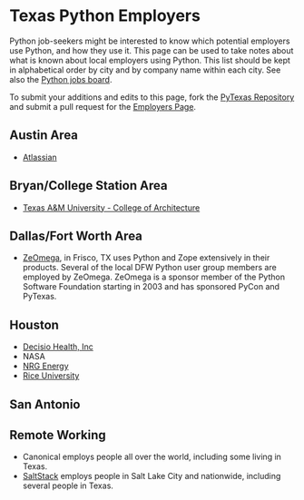 # Texas Python Employers

Python job-seekers might be interested to know which potential employers use Python, and how they use it. This page can be used to take notes about what is known about local employers using Python. This list should be kept in alphabetical order by city and by company name within each city. See also the [Python jobs board](https://www.python.org/jobs/).

To submit your additions and edits to this page, fork the [PyTexas  Repository](https://github.com/pytexas/PyTexas) and submit a pull request for the [Employers Page](https://github.com/pytexas/PyTexas/blob/master/pytx/static/md/community/employers.md).

## Austin Area

- [Atlassian](http://www.atlassian.com/careers/)

## Bryan/College Station Area

- [Texas A&M University - College of Architecture](http://www.arch.tamu.edu/)

## Dallas/Fort Worth Area

- [ZeOmega](http://www.zeomega.com/), in Frisco, TX uses Python and Zope extensively in their products. Several of the local DFW Python user group members are employed by ZeOmega. ZeOmega is a sponsor member of the Python Software Foundation starting in 2003 and has sponsored PyCon and PyTexas.

## Houston

- [Decisio Health, Inc](http://decisiohealth.com)
- NASA
- [NRG Energy](http://www.nrg.com/)
- [Rice University](http://webservices.rice.edu/)

## San Antonio

## Remote Working

- Canonical employs people all over the world, including some living in Texas.
- [SaltStack](https://www.saltstack.com/) employs people in Salt Lake City and nationwide, including several people in Texas.
